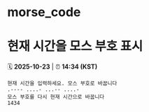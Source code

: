 # morse_code
# 현재 시간을 모스 부호 표시
<!-- MORSE_TIME_START -->
🗓️ **2025-10-23** | ⏰ **14:34 (KST)**

```
현재 시간을 입력하세요. 모스 부호로 바꿉니다
.---- ....- ...-- ....-
모스 부호를 다시 현재 시간으로 바꿉니다
1434
```
<!-- MORSE_TIME_END -->
